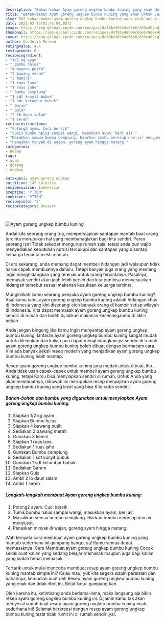 ```yaml
---
description: "Bahan-bahan Ayam goreng ungkep bumbu kuning yang enak Untuk Jualan"
title: "Bahan-bahan Ayam goreng ungkep bumbu kuning yang enak Untuk Jualan"
slug: 502-bahan-bahan-ayam-goreng-ungkep-bumbu-kuning-yang-enak-untuk-jualan
date: 2021-03-14T01:45:04.057Z
image: https://img-global.cpcdn.com/recipes/daf8be96b04c66e0/680x482cq70/ayam-goreng-ungkep-bumbu-kuning-foto-resep-utama.jpg
thumbnail: https://img-global.cpcdn.com/recipes/daf8be96b04c66e0/680x482cq70/ayam-goreng-ungkep-bumbu-kuning-foto-resep-utama.jpg
cover: https://img-global.cpcdn.com/recipes/daf8be96b04c66e0/680x482cq70/ayam-goreng-ungkep-bumbu-kuning-foto-resep-utama.jpg
author: Cordelia Moreno
ratingvalue: 4.4
reviewcount: 6
recipeingredient:
- "1/2 kg ayam"
- " Bumbu halus"
- "4 bawang putih"
- "2 bawang merah"
- "3 kemiri"
- "1 ruas laos"
- "1 ruas jahe"
- " Bumbu cemplung"
- "1 sdt kunyit bubuk"
- "1 sdt ketumbar bubuk"
- " Garam"
- " Gula"
- "2 lb daun salam"
- "1 sereh"
recipeinstructions:
- "Potong2 ayam. Cuci bersih"
- "Tumis bumbu halus sampai wangi, masukkan ayam, beri air."
- "Masukkan semua bumbu cemplung. Biarkan bumbu meresap dan air menyusut."
- "Panaskan minyak di wajan, goreng ayam hingga matang."
categories:
- Resep
tags:
- ayam
- goreng
- ungkep

katakunci: ayam goreng ungkep 
nutrition: 147 calories
recipecuisine: Indonesian
preptime: "PT36M"
cooktime: "PT58M"
recipeyield: "2"
recipecategory: Dessert

---
```



![Ayam goreng ungkep bumbu kuning](https://img-global.cpcdn.com/recipes/daf8be96b04c66e0/680x482cq70/ayam-goreng-ungkep-bumbu-kuning-foto-resep-utama.jpg)

Andai kita seorang orang tua, mempersiapkan santapan mantab buat orang tercinta merupakan hal yang membahagiakan bagi kita sendiri. Peran seorang istri Tidak sekedar mengurus rumah saja, tetapi anda pun wajib menyediakan kebutuhan nutrisi tercukupi dan santapan yang disantap keluarga tercinta mesti mantab.

Di era  sekarang, anda memang dapat membeli hidangan jadi walaupun tidak harus capek membuatnya dahulu. Tetapi banyak juga orang yang memang ingin menghidangkan yang terenak untuk orang tercintanya. Pasalnya, memasak sendiri akan jauh lebih bersih dan kita pun bisa menyesuaikan hidangan tersebut sesuai makanan kesukaan keluarga tercinta. 



Mungkinkah kamu seorang penyuka ayam goreng ungkep bumbu kuning?. Asal kamu tahu, ayam goreng ungkep bumbu kuning adalah hidangan khas di Indonesia yang kini disenangi oleh banyak orang di hampir setiap wilayah di Indonesia. Kita dapat memasak ayam goreng ungkep bumbu kuning sendiri di rumah dan boleh dijadikan makanan kesenanganmu di akhir pekan.

Anda jangan bingung jika kamu ingin menyantap ayam goreng ungkep bumbu kuning, lantaran ayam goreng ungkep bumbu kuning sangat mudah untuk ditemukan dan kalian pun dapat menghidangkannya sendiri di rumah. ayam goreng ungkep bumbu kuning boleh dibuat dengan bermacam cara. Kini ada banyak sekali resep modern yang menjadikan ayam goreng ungkep bumbu kuning lebih mantap.

Resep ayam goreng ungkep bumbu kuning juga mudah untuk dibuat, lho. Anda tidak usah capek-capek untuk membeli ayam goreng ungkep bumbu kuning, tetapi Kamu bisa menyiapkan sendiri di rumah. Untuk Anda yang akan membuatnya, dibawah ini merupakan resep menyajikan ayam goreng ungkep bumbu kuning yang lezat yang bisa Kita coba sendiri.

<!--inarticleads1-->

##### Bahan-bahan dan bumbu yang digunakan untuk menyiapkan Ayam goreng ungkep bumbu kuning:

1. Siapkan 1/2 kg ayam
1. Siapkan  Bumbu halus
1. Siapkan 4 bawang putih
1. Sediakan 2 bawang merah
1. Gunakan 3 kemiri
1. Siapkan 1 ruas laos
1. Sediakan 1 ruas jahe
1. Gunakan  Bumbu cemplung
1. Sediakan 1 sdt kunyit bubuk
1. Gunakan 1 sdt ketumbar bubuk
1. Sediakan  Garam
1. Siapkan  Gula
1. Ambil 2 lb daun salam
1. Ambil 1 sereh




<!--inarticleads2-->

##### Langkah-langkah membuat Ayam goreng ungkep bumbu kuning:

1. Potong2 ayam. Cuci bersih
1. Tumis bumbu halus sampai wangi, masukkan ayam, beri air.
1. Masukkan semua bumbu cemplung. Biarkan bumbu meresap dan air menyusut.
1. Panaskan minyak di wajan, goreng ayam hingga matang.




Wah ternyata cara membuat ayam goreng ungkep bumbu kuning yang mantab sederhana ini gampang banget ya! Kamu semua dapat memasaknya. Cara Membuat ayam goreng ungkep bumbu kuning Cocok sekali buat kalian yang sedang belajar memasak maupun juga bagi kalian yang sudah hebat memasak.

Tertarik untuk mulai mencoba membuat resep ayam goreng ungkep bumbu kuning mantab simple ini? Kalau mau, yuk kita segera siapin peralatan dan bahannya, kemudian buat deh Resep ayam goreng ungkep bumbu kuning yang enak dan tidak ribet ini. Betul-betul gampang kan. 

Oleh karena itu, ketimbang anda berlama-lama, maka langsung aja bikin resep ayam goreng ungkep bumbu kuning ini. Dijamin kamu tak akan menyesal sudah buat resep ayam goreng ungkep bumbu kuning enak sederhana ini! Selamat berkreasi dengan resep ayam goreng ungkep bumbu kuning lezat tidak rumit ini di rumah sendiri,ya!.

